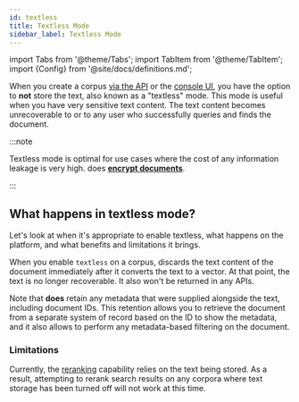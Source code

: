 ```yaml
---
id: textless
title: Textless Mode
sidebar_label: Textless Mode
---
```


import Tabs from '@theme/Tabs';
import TabItem from '@theme/TabItem';
import {Config} from '@site/docs/definitions.md';

When you create a corpus [via the API](/docs/api-reference/admin-apis/create-corpus) or the
[console UI](/docs/console-ui/creating-a-corpus), you have the option to **not** store 
the text, also known as a "textless" mode. This mode is useful when you have 
very sensitive text content. The text content becomes unrecoverable 
to <Config v="names.product"/> or to any user who successfully queries and 
finds the document.

:::note

Textless mode is optimal for use cases where the cost of any
information leakage is very high. <Config v="names.product"/> does
[**encrypt documents**](encryption).

:::

## What happens in textless mode?

Let's look at when it's appropriate to enable textless, what happens on the 
platform, and what benefits and limitations it brings.

When you enable `textless` on a corpus, <Config v="names.product"/> discards
the text content of the document immediately after it converts the text to a
vector. At that point, the text is no longer recoverable. It also won't be 
returned in any <Config v="names.product"/> APIs.

Note that <Config v="names.product"/> **does** retain any metadata that were supplied 
alongside the text, including document IDs. This retention allows you to 
retrieve the document from a separate system of record based on the ID to show 
the metadata, and it also allows <Config v="names.product"/> to perform any metadata-based 
filtering on the document.

### Limitations

Currently, the [reranking](/docs/api-reference/search-apis/reranking) capability relies on
the text being stored.  As a result, attempting to rerank search results on any
corpora where text storage has been turned off will not work at this time.